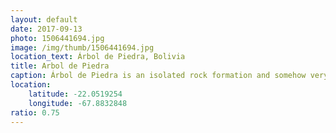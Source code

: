 ```yaml
---
layout: default
date: 2017-09-13
photo: 1506441694.jpg
image: /img/thumb/1506441694.jpg
location_text: Árbol de Piedra, Bolivia
title: Arbol de Piedra
caption: Árbol de Piedra is an isolated rock formation and somehow very a touristic attraction, I don't know why, it is just a rock.
location:
    latitude: -22.0519254
    longitude: -67.8832848
ratio: 0.75
---
```

